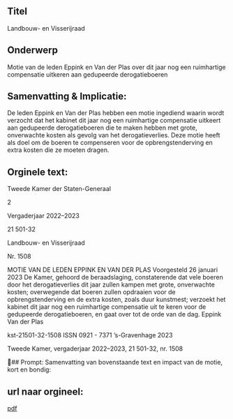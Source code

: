## Titel
Landbouw- en Visserijraad
## Onderwerp
Motie van de leden Eppink en Van der Plas over dit jaar nog een ruimhartige compensatie uitkeren aan gedupeerde derogatieboeren
## Samenvatting & Implicatie:

De leden Eppink en Van der Plas hebben een motie ingediend waarin wordt verzocht dat het kabinet dit jaar nog een ruimhartige compensatie uitkeert aan gedupeerde derogatieboeren die te maken hebben met grote, onverwachte kosten als gevolg van het derogatieverlies. Deze motie heeft als doel om de boeren te compenseren voor de opbrengstenderving en extra kosten die ze moeten dragen.
## Orginele text:


Tweede Kamer der Staten-Generaal

2

Vergaderjaar 2022–2023

21 501-32

Landbouw- en Visserijraad

Nr. 1508

MOTIE VAN DE LEDEN EPPINK EN VAN DER PLAS
Voorgesteld 26 januari 2023
De Kamer,
gehoord de beraadslaging,
constaterende dat vele boeren door het derogatieverlies dit jaar zullen
kampen met grote, onverwachte kosten;
overwegende dat boeren zullen opdraaien voor de opbrengstenderving en
de extra kosten, zoals duur kunstmest;
verzoekt het kabinet dit jaar nog een ruimhartige compensatie uit te keren
voor de gedupeerde derogatieboeren,
en gaat over tot de orde van de dag.
Eppink
Van der Plas

kst-21501-32-1508
ISSN 0921 - 7371
’s-Gravenhage 2023

Tweede Kamer, vergaderjaar 2022–2023, 21 501-32, nr. 1508

## Prompt:
Samenvatting van bovenstaande text en impact van de motie, kort en bondig:

## url naar orgineel:
[pdf](https://gegevensmagazijn.tweedekamer.nl/OData/v4/2.0/Document(a57e1545-a5c0-4cbd-8d9e-db10a5aba7d9)/resource)
